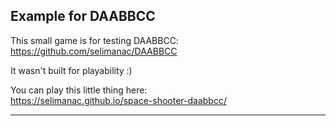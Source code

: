## Example for DAABBCC

This small game is for testing DAABBCC:
https://github.com/selimanac/DAABBCC

It wasn't built for playability :) 

You can play this little thing here:  
https://selimanac.github.io/space-shooter-daabbcc/
 
---
